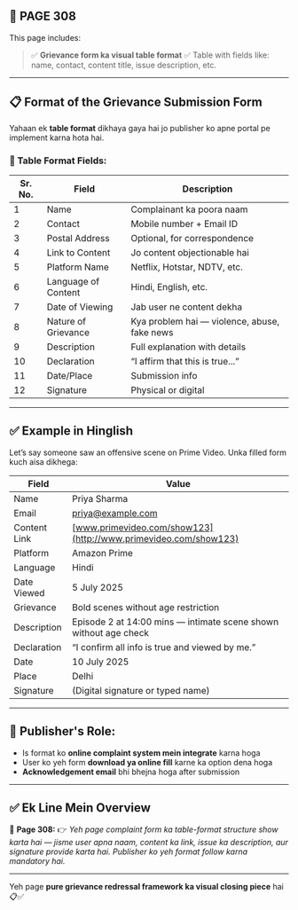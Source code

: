 ## 📄 **PAGE 308**

This page includes:

> ✅ **Grievance form ka visual table format**
> ✅ Table with fields like: name, contact, content title, issue description, etc.

---

## 📋 Format of the Grievance Submission Form

Yahaan ek **table format** dikhaya gaya hai jo publisher ko apne portal pe implement karna hota hai.

### 📌 Table Format Fields:

| Sr. No. | Field               | Description                                  |
| ------- | ------------------- | -------------------------------------------- |
| 1       | Name                | Complainant ka poora naam                    |
| 2       | Contact             | Mobile number + Email ID                     |
| 3       | Postal Address      | Optional, for correspondence                 |
| 4       | Link to Content     | Jo content objectionable hai                 |
| 5       | Platform Name       | Netflix, Hotstar, NDTV, etc.                 |
| 6       | Language of Content | Hindi, English, etc.                         |
| 7       | Date of Viewing     | Jab user ne content dekha                    |
| 8       | Nature of Grievance | Kya problem hai — violence, abuse, fake news |
| 9       | Description         | Full explanation with details                |
| 10      | Declaration         | “I affirm that this is true...”              |
| 11      | Date/Place          | Submission info                              |
| 12      | Signature           | Physical or digital                          |

---

## ✅ Example in Hinglish

Let’s say someone saw an offensive scene on Prime Video. Unka filled form kuch aisa dikhega:

| Field        | Value                                                            |
| ------------ | ---------------------------------------------------------------- |
| Name         | Priya Sharma                                                     |
| Email        | [priya@example.com](mailto:priya@example.com)                    |
| Content Link | [www.primevideo.com/show123](http://www.primevideo.com/show123)  |
| Platform     | Amazon Prime                                                     |
| Language     | Hindi                                                            |
| Date Viewed  | 5 July 2025                                                      |
| Grievance    | Bold scenes without age restriction                              |
| Description  | Episode 2 at 14:00 mins — intimate scene shown without age check |
| Declaration  | “I confirm all info is true and viewed by me.”                   |
| Date         | 10 July 2025                                                     |
| Place        | Delhi                                                            |
| Signature    | (Digital signature or typed name)                                |

---

## 📌 Publisher's Role:

* Is format ko **online complaint system mein integrate** karna hoga
* User ko yeh form **download ya online fill** karne ka option dena hoga
* **Acknowledgement email** bhi bhejna hoga after submission

---

## ✅ **Ek Line Mein Overview**

📌 **Page 308:**
👉 *Yeh page complaint form ka table-format structure show karta hai — jisme user apna naam, content ka link, issue ka description, aur signature provide karta hai. Publisher ko yeh format follow karna mandatory hai.*

---

Yeh page **pure grievance redressal framework ka visual closing piece** hai 📋✅
